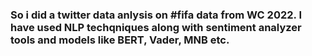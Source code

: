 <h3>So i did a twitter data anlysis on #fifa data from WC 2022. I have used NLP techqniques along with sentiment analyzer tools and models like BERT, Vader, MNB etc.</h3>

